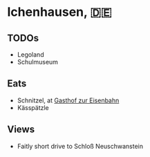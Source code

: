 # Ichenhausen, :de:

## TODOs
- Legoland
- Schulmuseum

## Eats
- Schnitzel, at [Gasthof zur Eisenbahn](http://www.zur-eisenbahn-ichenhausen.de/)
- Kässpätzle

## Views
- Faitly short drive to Schloß Neuschwanstein
